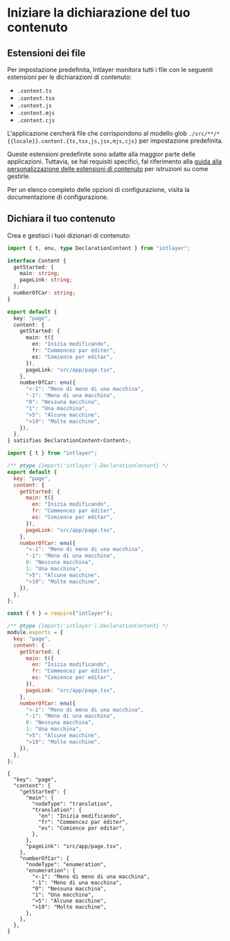 # Iniziare la dichiarazione del tuo contenuto

## Estensioni dei file

Per impostazione predefinita, Intlayer monitora tutti i file con le seguenti estensioni per le dichiarazioni di contenuto:

- `.content.ts`
- `.content.tsx`
- `.content.js`
- `.content.mjs`
- `.content.cjs`

L'applicazione cercherà file che corrispondono al modello glob `./src/**/*{{locale}}.content.{ts,tsx,js,jsx,mjs,cjs}` per impostazione predefinita.

Queste estensioni predefinite sono adatte alla maggior parte delle applicazioni. Tuttavia, se hai requisiti specifici, fai riferimento alla [guida alla personalizzazione delle estensioni di contenuto](https://github.com/aymericzip/intlayer/blob/main/docs/it/configuration.md#content-configuration) per istruzioni su come gestirle.

Per un elenco completo delle opzioni di configurazione, visita la documentazione di configurazione.

## Dichiara il tuo contenuto

Crea e gestisci i tuoi dizionari di contenuto:

```typescript fileName="src/app/{{locale}}/page.content.ts" codeFormat="typescript"
import { t, enu, type DeclarationContent } from "intlayer";

interface Content {
  getStarted: {
    main: string;
    pageLink: string;
  };
  numberOfCar: string;
}

export default {
  key: "page",
  content: {
    getStarted: {
      main: t({
        en: "Inizia modificando",
        fr: "Commencez par éditer",
        es: "Comience por editar",
      }),
      pageLink: "src/app/page.tsx",
    },
    numberOfCar: enu({
      "<-1": "Meno di meno di una macchina",
      "-1": "Meno di una macchina",
      "0": "Nessuna macchina",
      "1": "Una macchina",
      ">5": "Alcune macchine",
      ">19": "Molte macchine",
    }),
  },
} satisfies DeclarationContent<Content>;
```

```javascript fileName="src/app/{{locale}}/page.content.mjs" codeFormat="esm"
import { t } from "intlayer";

/** @type {import('intlayer').DeclarationContent} */
export default {
  key: "page",
  content: {
    getStarted: {
      main: t({
        en: "Inizia modificando",
        fr: "Commencez par éditer",
        es: "Comience por editar",
      }),
      pageLink: "src/app/page.tsx",
    },
    numberOfCar: enu({
      "<-1": "Meno di meno di una macchina",
      "-1": "Meno di una macchina",
      0: "Nessuna macchina",
      1: "Una macchina",
      ">5": "Alcune macchine",
      ">19": "Molte macchine",
    }),
  },
};
```

```javascript fileName="src/app/{{locale}}/page.content.cjs" codeFormat="commonjs"
const { t } = require("intlayer");

/** @type {import('intlayer').DeclarationContent} */
module.exports = {
  key: "page",
  content: {
    getStarted: {
      main: t({
        en: "Inizia modificando",
        fr: "Commencez par éditer",
        es: "Comience por editar",
      }),
      pageLink: "src/app/page.tsx",
    },
    numberOfCar: enu({
      "<-1": "Meno di meno di una macchina",
      "-1": "Meno di una macchina",
      0: "Nessuna macchina",
      1: "Una macchina",
      ">5": "Alcune macchine",
      ">19": "Molte macchine",
    }),
  },
};
```

```json5 fileName="src/app/{{locale}}/page.content.json"  codeFormat="json"
{
  "key": "page",
  "content": {
    "getStarted": {
      "main": {
        "nodeType": "translation",
        "translation": {
          "en": "Inizia modificando",
          "fr": "Commencez par éditer",
          "es": "Comience por editar",
        },
      },
      "pageLink": "src/app/page.tsx",
    },
    "numberOfCar": {
      "nodeType": "enumeration",
      "enumeration": {
        "<-1": "Meno di meno di una macchina",
        "-1": "Meno di una macchina",
        "0": "Nessuna macchina",
        "1": "Una macchina",
        ">5": "Alcune macchine",
        ">19": "Molte macchine",
      },
    },
  },
}
```
